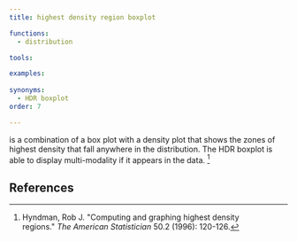 ```yaml
---
title: highest density region boxplot

functions:
  - distribution

tools:

examples:
    
synonyms:
  - HDR boxplot
order: 7

---
```


is a combination of a box plot with a density plot that shows the zones of highest density that fall anywhere in the distribution. The HDR boxplot is able to display multi-modality if it appears in the data. [^hyndman]


<!--more--> 

## References
[^hyndman]: Hyndman, Rob J. "Computing and graphing highest density regions." *The American Statistician* 50.2 (1996): 120-126.
